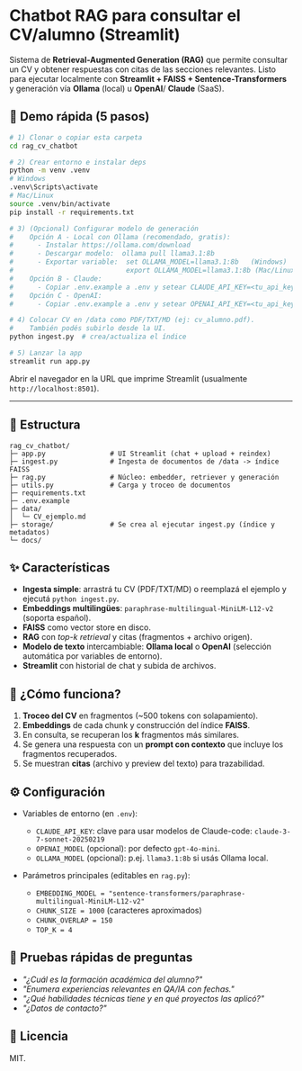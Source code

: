 # Chatbot RAG para consultar el CV/alumno (Streamlit)

Sistema de **Retrieval-Augmented Generation (RAG)** que permite consultar un CV y obtener respuestas con citas de las secciones relevantes.
Listo para ejecutar localmente con **Streamlit + FAISS + Sentence-Transformers** y generación vía **Ollama** (local) u **OpenAI**/ **Claude** (SaaS).

## 🚀 Demo rápida (5 pasos)

```bash
# 1) Clonar o copiar esta carpeta
cd rag_cv_chatbot

# 2) Crear entorno e instalar deps
python -m venv .venv
# Windows
.venv\Scripts\activate
# Mac/Linux
source .venv/bin/activate
pip install -r requirements.txt

# 3) (Opcional) Configurar modelo de generación
#    Opción A - Local con Ollama (recomendado, gratis):
#      - Instalar https://ollama.com/download
#      - Descargar modelo:  ollama pull llama3.1:8b
#      - Exportar variable:  set OLLAMA_MODEL=llama3.1:8b   (Windows)
#                            export OLLAMA_MODEL=llama3.1:8b (Mac/Linux)#
#    Opción B - Claude:
#      - Copiar .env.example a .env y setear CLAUDE_API_KEY=<tu_api_key>
#    Opción C - OpenAI:
#      - Copiar .env.example a .env y setear OPENAI_API_KEY=<tu_api_key>

# 4) Colocar CV en /data como PDF/TXT/MD (ej: cv_alumno.pdf).
#    También podés subirlo desde la UI.
python ingest.py  # crea/actualiza el índice

# 5) Lanzar la app
streamlit run app.py
```

Abrir el navegador en la URL que imprime Streamlit (usualmente `http://localhost:8501`).

---

## 📁 Estructura

```
rag_cv_chatbot/
├─ app.py                # UI Streamlit (chat + upload + reindex)
├─ ingest.py             # Ingesta de documentos de /data -> índice FAISS
├─ rag.py                # Núcleo: embedder, retriever y generación
├─ utils.py              # Carga y troceo de documentos
├─ requirements.txt
├─ .env.example
├─ data/
│  └─ CV_ejemplo.md
├─ storage/              # Se crea al ejecutar ingest.py (índice y metadatos)
└─ docs/
```

## ✨ Características

- **Ingesta simple**: arrastrá tu CV (PDF/TXT/MD) o reemplazá el ejemplo y ejecutá `python ingest.py`.
- **Embeddings multilingües**: `paraphrase-multilingual-MiniLM-L12-v2` (soporta español).
- **FAISS** como vector store en disco.
- **RAG** con *top-k retrieval* y citas (fragmentos + archivo origen).
- **Modelo de texto** intercambiable: **Ollama local** o **OpenAI** (selección automática por variables de entorno).
- **Streamlit** con historial de chat y subida de archivos.

## 🧠 ¿Cómo funciona?

1. **Troceo del CV** en fragmentos (~500 tokens con solapamiento).
2. **Embeddings** de cada chunk y construcción del índice **FAISS**.
3. En consulta, se recuperan los **k** fragmentos más similares.
4. Se genera una respuesta con un **prompt con contexto** que incluye los fragmentos recuperados.
5. Se muestran **citas** (archivo y preview del texto) para trazabilidad.

## ⚙️ Configuración

- Variables de entorno (en `.env`):
  - `CLAUDE_API_KEY`: clave para usar modelos de Claude-code: `claude-3-7-sonnet-20250219`
  - `OPENAI_MODEL` (opcional): por defecto `gpt-4o-mini`.
  - `OLLAMA_MODEL` (opcional): p.ej. `llama3.1:8b` si usás Ollama local.

- Parámetros principales (editables en `rag.py`):
  - `EMBEDDING_MODEL = "sentence-transformers/paraphrase-multilingual-MiniLM-L12-v2"`
  - `CHUNK_SIZE = 1000` (caracteres aproximados)
  - `CHUNK_OVERLAP = 150`
  - `TOP_K = 4`

## 🧪 Pruebas rápidas de preguntas

- *"¿Cuál es la formación académica del alumno?"*
- *"Enumera experiencias relevantes en QA/IA con fechas."*
- *"¿Qué habilidades técnicas tiene y en qué proyectos las aplicó?"*
- *"¿Datos de contacto?"*

## 🧾 Licencia

MIT. 
